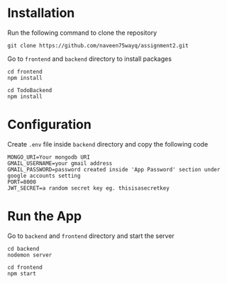 # Installation
Run the following command to clone the repository
```
git clone https://github.com/naveen75wayq/assignment2.git
```
Go to ```frontend``` and ```backend``` directory to install packages
```
cd frontend
npm install
```
```
cd TodoBackend
npm install
```
# Configuration
Create ```.env``` file inside ```backend``` directory and copy the following code

```
MONGO_URI=Your mongodb URI
GMAIL_USERNAME=your gmail address 
GMAIL_PASSWORD=password created inside 'App Password' section under google accounts setting
PORT=8000
JWT_SECRET=a random secret key eg. thisisasecretkey
```
# Run the App
Go to ```backend``` and ```frontend``` directory and start the server
```
cd backend
nodemon server
```
```
cd frontend
npm start
```


